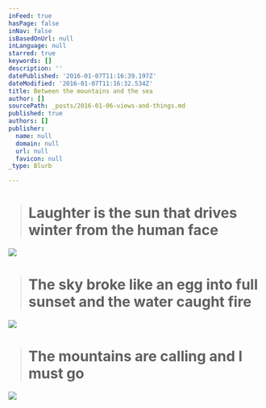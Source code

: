 ```yaml
---
inFeed: true
hasPage: false
inNav: false
isBasedOnUrl: null
inLanguage: null
starred: true
keywords: []
description: ''
datePublished: '2016-01-07T11:16:39.197Z'
dateModified: '2016-01-07T11:16:32.534Z'
title: Between the mountains and the sea
author: []
sourcePath: _posts/2016-01-06-views-and-things.md
published: true
authors: []
publisher:
  name: null
  domain: null
  url: null
  favicon: null
_type: Blurb

---
```

> # **Laughter is the sun that drives winter from the human face**

![](https://the-grid-user-content.s3-us-west-2.amazonaws.com/03cbd1f9-e999-4fec-b567-2fd827d15d74.jpg)

> # **The sky broke like an egg into full sunset and the water caught fire**

![](https://the-grid-user-content.s3-us-west-2.amazonaws.com/a2b72d88-ba78-4392-9ade-a93c0159858c.jpg)

> # **The mountains are calling and I must go**

![](https://the-grid-user-content.s3-us-west-2.amazonaws.com/18d4b94b-8951-49ab-925c-c26025f196d8.jpg)